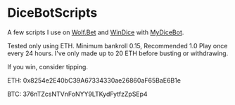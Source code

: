 # DiceBotScripts

A few scripts I use on [Wolf.Bet](https://wolf.bet?c=jagbot "Wolf.Bet") and [WinDice](https://windice.io/?r=qmpsr13 "WinDice.io") with [MyDiceBot](https://mydicebot.com/ "MyDiceBot").

Tested only using ETH. Minimum bankroll 0.15, Recommended 1.0
Play once every 24 hours.
I've only made up to 20 ETH before busting or withdrawing.

If you win, consider tipping. 

ETH: 0x8254e2E40bC39A67334330ae26860aF65BaE6B1e 

BTC: 376nTZcsNTVnFoNYY9LTKydFytfzZpSEp4 
